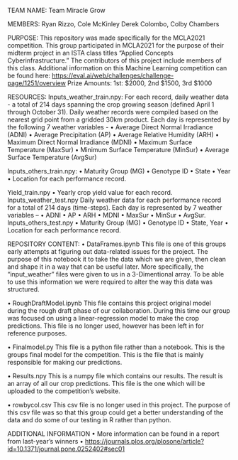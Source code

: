 TEAM NAME: Team Miracle Grow

MEMBERS: Ryan Rizzo, Cole McKinley Derek Colombo, Colby Chambers

PURPOSE: This repository was made specifically for the MCLA2021 competition. This group participated in MCLA2021 for the purpose of their midterm project in an ISTA class titles “Applied Concepts Cyberinfrastructure.” The contributors of this project include members of this class.
Additional information on this Machine Learning competition can be found here: https://eval.ai/web/challenges/challenge-page/1251/overview
Prize Amounts: 1st: $2000, 2nd $1500, 3rd $1000

RESOURCES:
Inputs_weather_train.npy:
For each record, daily weather data - a total of 214 days spanning the crop growing season (defined April 1 through October 31). Daily weather records were compiled based on the nearest grid point from a gridded 30km product. Each day is represented by the following 7 weather variables - 
•	Average Direct Normal Irradiance (ADNI)
•	Average Precipitation (AP)
•	Average Relative Humidity (ARH)
•	Maximum Direct Normal Irradiance (MDNI)
•	Maximum Surface Temperature (MaxSur)
•	Minimum Surface Temperature (MinSur)
•	Average Surface Temperature (AvgSur)

Inputs_others_train.npy:
•	Maturity Group (MG)
•	 Genotype ID
•	State
•	Year
•	Location for each performance record.

Yield_train.npy
•	Yearly crop yield value for each record.
Inputs_weather_test.npy
	 Daily weather data for each performance record for a total of 214 days (time-steps).
	 Each day is represented by 7 weather variables – 
•	ADNI
•	AP
•	ARH
•	MDNI
•	MaxSur
•	MinSur
•	AvgSur.
Inputs_others_test.npy
•	Maturity Group (MG)
•	Genotype ID
•	State, Year
•	Location for each performance record.


REPOSITORY CONTENT:
•	DataFrames.ipynb
This file is one of this groups early attempts at figuring out data-related issues for the project. The purpose of this notebook it to take the data which we are given, then clean and shape it in a way that can be useful later. More specifically, the “input_weather” files were given to us in a 3-Dimentional array. To be able to use this information we were required to alter the way this data was structured.

•	RoughDraftModel.ipynb
This file contains this project original model during the rough draft phase of our collaboration. During this time our group was focused on using a linear-regression model to make the crop predictions. This file is no longer used, however has been left in for reference purposes.

•	Finalmodel.py
This file is a python file rather than a notebook. This is the groups final model for the competition. This is the file that is mainly responsible for making our predictions.

•	Results.npy
This is a numpy file which contains our results. The result is an array of all our crop predictions. This file is the one which will be uploaded to the competition’s website.

•	rowbycol.csv
This csv file is no longer used in this project. The purpose of this csv file was so that this group could get a better understanding of the data and do some of our testing in R rather than python.

ADDITIONAL INFORMATION
•	More information can be found in a report from last-year’s winners
•	https://journals.plos.org/plosone/article?id=10.1371/journal.pone.0252402#sec01

